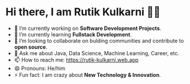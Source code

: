 # Hi there, I am Rutik Kulkarni 👋👋

- 🔭 I’m currently working on <strong>Software Development Projects</strong>.
- 🌱 I’m currently learning <strong>Fullstack Development</strong>.
- 👯 I’m looking to collaborate on bulding communities and contribute to <strong>open source</strong>.
- 💬 Ask me about Java, Data Science, Machine Learning, Career, etc.
- 📫 How to reach me: https://rutik-kulkarni.web.app
- 😄 Pronouns: He/him
- ⚡ Fun fact:  I am crazy about <strong>New Technology & Innovation</strong>.

<!--
**RutikKulkarni/RutikKulkarni** is a ✨ _special_ ✨ repository because its `README.md` (this file) appears on your GitHub profile.

Here are some ideas to get you started:

<a href="https://twitter.com/rutikkulkarni; screen_name=Rutik Kulkarni" rel="nofollow"><img src="https://camo.githubusercontent.com/14749e7bf79f93cf488c20f44934d3466c225f502efa73e54d4b27892d091c63/68747470733a2f2f696d672e736869656c64732e696f2f747769747465722f666f6c6c6f772f617368696973686b6172686164653f636f6c6f723d314441314632266c6f676f3d74776974746572267374796c653d666f722d7468652d6261646765" alt="Twitter Follow" data-canonical-src="https://img.shields.io/twitter/follow/RutikKulkarni?color=1DA1F2&amp;logo=twitter&amp;style=for-the-badge" style="max-width: 100%;"></a>

- 🔭 I’m currently working on Software Development Projects.
- 🌱 I’m currently learning Fullstack Development.
- 👯 I’m looking to collaborate on bulding communities and contribute to open source.
- 🤔 I’m looking for help with ...
- 💬 Ask me about ...
- 📫 How to reach me: ...
- 😄 Pronouns: He/him
- ⚡ Fun fact:  I am crazy about Google products.
-->
